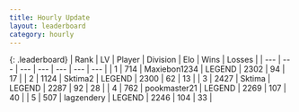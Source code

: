 ```yaml
---
title: Hourly Update
layout: leaderboard
category: hourly
---
```


{: .leaderboard}
| Rank | LV | Player | Division | Elo | Wins | Losses |
| --- | --- | --- | --- | --- | --- | --- |
| <span data-change="0">1</span> | 714 | <span title="ID: 410122">Maxiebon1234</span> | LEGEND | <span data-change="0">2302</span> | <span data-change="0">94</span> | <span data-change="0">17</span> |
| <span data-change="0">2</span> | 1124 | <span title="ID: 402846">Sktima2</span> | LEGEND | <span data-change="0">2300</span> | <span data-change="0">62</span> | <span data-change="0">13</span> |
| <span data-change="0">3</span> | 2427 | <span title="ID: 353063">Sktima</span> | LEGEND | <span data-change="0">2287</span> | <span data-change="0">92</span> | <span data-change="0">28</span> |
| <span data-change="0">4</span> | 762 | <span title="ID: 652474">pookmaster21</span> | LEGEND | <span data-change="0">2269</span> | <span data-change="0">107</span> | <span data-change="0">40</span> |
| <span data-change="0">5</span> | 507 | <span title="ID: 628282">lagzendery</span> | LEGEND | <span data-change="16">2246</span> | <span data-change="3">104</span> | <span data-change="0">33</span> |